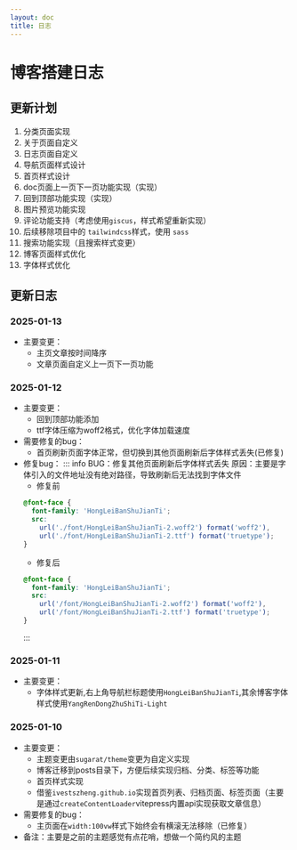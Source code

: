 ```yaml
---
layout: doc
title: 日志
---
```

# 博客搭建日志

## 更新计划
1. 分类页面实现
2. 关于页面自定义
3. 日志页面自定义
4. 导航页面样式设计
5. 首页样式设计
6. doc页面上一页下一页功能实现（实现）
7. 回到顶部功能实现（实现）
8. 图片预览功能实现
9. 评论功能支持（考虑使用`giscus`，样式希望重新实现）
10. 后续移除项目中的 `tailwindcss`样式，使用 `sass`
11. 搜索功能实现（且搜索样式变更）
12. 博客页面样式优化
13. 字体样式优化


## 更新日志
### 2025-01-13
  - 主要变更：
    - 主页文章按时间降序
    - 文章页面自定义上一页下一页功能
### 2025-01-12
  - 主要变更：
    - 回到顶部功能添加
    - ttf字体压缩为woff2格式，优化字体加载速度
  - 需要修复的bug：
    - 首页刷新页面字体正常，但切换到其他页面刷新后字体样式丢失(已修复)
  - 修复bug：
    ::: info BUG：修复其他页面刷新后字体样式丢失
    原因：主要是字体引入的文件地址没有绝对路径，导致刷新后无法找到字体文件
    - 修复前
    ``` css
    @font-face {
      font-family: 'HongLeiBanShuJianTi';
      src:
        url('./font/HongLeiBanShuJianTi-2.woff2') format('woff2'),
        url('./font/HongLeiBanShuJianTi-2.ttf') format('truetype');
    }
    ```
    - 修复后
    ``` css
    @font-face {
      font-family: 'HongLeiBanShuJianTi';
      src:
        url('/font/HongLeiBanShuJianTi-2.woff2') format('woff2'),
        url('/font/HongLeiBanShuJianTi-2.ttf') format('truetype');
    }
    ```
    :::
### 2025-01-11
  - 主要变更：
    - 字体样式更新,右上角导航栏标题使用`HongLeiBanShuJianTi`,其余博客字体样式使用`YangRenDongZhuShiTi-Light`
  
### 2025-01-10
  - 主要变更：
    - 主题变更由`sugarat/theme`变更为自定义实现
    - 博客迁移到posts目录下，方便后续实现归档、分类、标签等功能
    - 首页样式实现
    - 借鉴`ivestszheng.github.io`实现首页列表、归档页面、标签页面（主要是通过`createContentLoader`vitepress内置api实现获取文章信息）
  - 需要修复的bug：
    - 主页面在`width:100vw`样式下始终会有横滚无法移除（已修复）
  - 备注：主要是之前的主题感觉有点花哨，想做一个简约风的主题
    
  